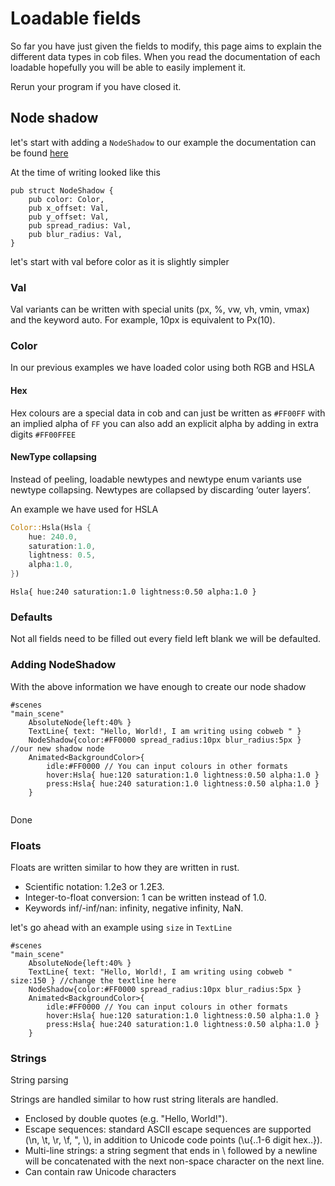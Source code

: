 # Loadable fields


So far you have just given the fields to modify, this page aims to explain the different data types in cob files.
When you read the documentation of each loadable hopefully you will be able to easily implement it.

Rerun your program if you have closed it.

## Node shadow
let's start with adding a `NodeShadow` to our example the documentation can be found [here](https://docs.rs/bevy_cobweb_ui/latest/bevy_cobweb_ui/ui_bevy/struct.NodeShadow.html)

At the time of writing looked like this
```
pub struct NodeShadow {
    pub color: Color,
    pub x_offset: Val,
    pub y_offset: Val,
    pub spread_radius: Val,
    pub blur_radius: Val,
}
````

let's start with val before color as it is slightly simpler

### Val

Val variants can be written with special units (px, %, vw, vh, vmin, vmax) and the keyword auto. 
For example, 10px is equivalent to Px(10).

### Color

In our previous examples we have loaded color using both RGB and HSLA

#### Hex
Hex colours are a special data in cob and can just be written as `#FF00FF` with an implied alpha of `FF`
you can also add an explicit alpha by adding in extra digits `#FF00FFEE` 


#### NewType collapsing

Instead of peeling, loadable newtypes and newtype enum variants use newtype collapsing.
Newtypes are collapsed by discarding ‘outer layers’.

An example we have used for HSLA

```rs
Color::Hsla(Hsla {
    hue: 240.0,
    saturation:1.0,
    lightness: 0.5,
    alpha:1.0,
})
```

`Hsla{ hue:240 saturation:1.0 lightness:0.50 alpha:1.0 }`

### Defaults

Not all fields need to be filled out every field left blank we will be defaulted.

### Adding NodeShadow

With the above information we have enough to create our node shadow

```
#scenes
"main_scene"
    AbsoluteNode{left:40% }
    TextLine{ text: "Hello, World!, I am writing using cobweb " }
    NodeShadow{color:#FF0000 spread_radius:10px blur_radius:5px } //our new shadow node
    Animated<BackgroundColor>{
        idle:#FF0000 // You can input colours in other formats
        hover:Hsla{ hue:120 saturation:1.0 lightness:0.50 alpha:1.0 }
        press:Hsla{ hue:240 saturation:1.0 lightness:0.50 alpha:1.0 }
    }
    
```

Done

### Floats

Floats are written similar to how they are written in rust.

- Scientific notation: 1.2e3 or 1.2E3.
- Integer-to-float conversion: 1 can be written instead of 1.0.
- Keywords inf/-inf/nan: infinity, negative infinity, NaN.

let's go ahead with an example using `size` in `TextLine` 

```
#scenes
"main_scene"
    AbsoluteNode{left:40% }
    TextLine{ text: "Hello, World!, I am writing using cobweb " size:150 } //change the textline here
    NodeShadow{color:#FF0000 spread_radius:10px blur_radius:5px }
    Animated<BackgroundColor>{
        idle:#FF0000 // You can input colours in other formats
        hover:Hsla{ hue:120 saturation:1.0 lightness:0.50 alpha:1.0 }
        press:Hsla{ hue:240 saturation:1.0 lightness:0.50 alpha:1.0 }
    }

````

### Strings

String parsing

Strings are handled similar to how rust string literals are handled.

- Enclosed by double quotes (e.g. "Hello, World!").
- Escape sequences: standard ASCII escape sequences are supported (\n, \t, \r, \f, \", \\), in addition to Unicode code points (\u{..1-6 digit hex..}).
- Multi-line strings: a string segment that ends in \ followed by a newline will be concatenated with the next non-space character on the next line.
- Can contain raw Unicode characters
